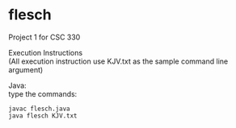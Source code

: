 # flesch

Project 1 for CSC 330  

Execution Instructions  
(All execution instruction use KJV.txt as the sample command line argument)  

Java:  
  type the commands:  
  ```
  javac flesch.java  
  java flesch KJV.txt  
  ```
